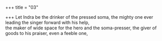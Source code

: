 +++
title = "03"

+++
Let Indra be the drinker of the pressed soma, the mighty one ever  leading the singer forward with his help,  
the maker of wide space for the hero and the soma-presser, the giver of  goods to his praiser, even a feeble one,  
